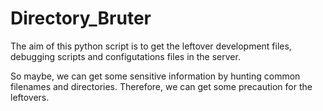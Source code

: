 # Directory_Bruter
The aim of this python script is to get the leftover development files, debugging scripts and configutations files in the server.

So maybe, we can get some sensitive information by hunting common filenames and directories. 
Therefore, we can get some precaution for the leftovers.
